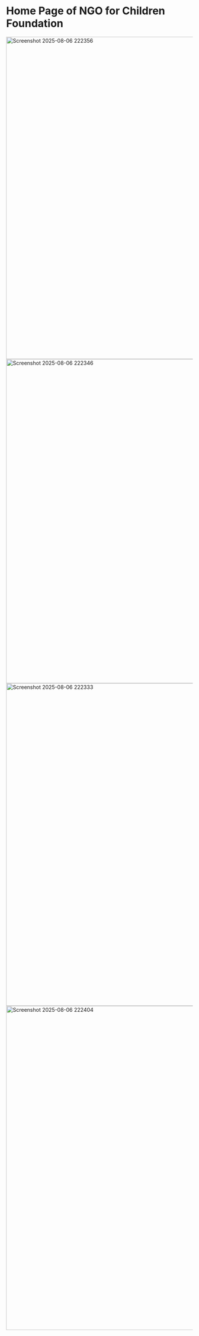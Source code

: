 # Home Page of NGO for Children Foundation
<img width="1878" height="870" alt="Screenshot 2025-08-06 222356" src="https://github.com/user-attachments/assets/6e4bfad1-5c74-4398-ac52-5794462a4ee1" />
<img width="1859" height="875" alt="Screenshot 2025-08-06 222346" src="https://github.com/user-attachments/assets/d6e8b499-e7f4-4f45-abc3-62fb150b1758" />
<img width="1880" height="871" alt="Screenshot 2025-08-06 222333" src="https://github.com/user-attachments/assets/c7ea4115-b50b-4892-88a2-0bb297a8ce23" />
<img width="1879" height="875" alt="Screenshot 2025-08-06 222404" src="https://github.com/user-attachments/assets/4f35e29b-c62d-41ce-b6c0-67bd59aae80d" />
